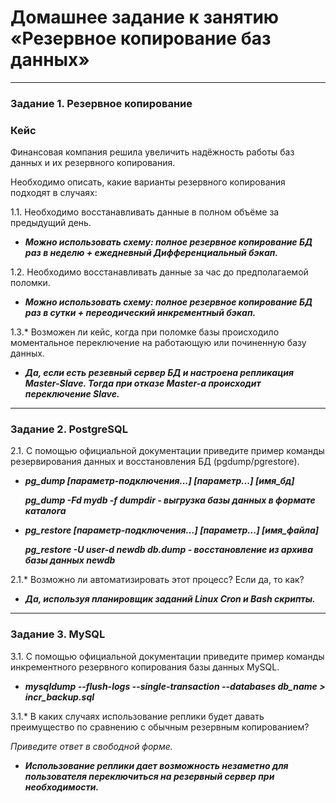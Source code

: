 # Домашнее задание к занятию «Резервное копирование баз данных»

---

### Задание 1. Резервное копирование

### Кейс
Финансовая компания решила увеличить надёжность работы баз данных и их резервного копирования. 

Необходимо описать, какие варианты резервного копирования подходят в случаях: 

1.1. Необходимо восстанавливать данные в полном объёме за предыдущий день.

- ***Можно использовать схему: полное резервное копирование БД раз в неделю + ежедневный Дифференциальный бэкап.***

1.2. Необходимо восстанавливать данные за час до предполагаемой поломки.

- ***Можно использовать схему: полное резервное копирование БД раз в сутки + переодический инкрементный бэкап.***

1.3.* Возможен ли кейс, когда при поломке базы происходило моментальное переключение на работающую или починенную базу данных.

- ***Да, если есть резевный сервер БД и настроена репликация Master-Slave. Тогда при отказе Master-а происходит переключение Slave.***


---

### Задание 2. PostgreSQL

2.1. С помощью официальной документации приведите пример команды резервирования данных и восстановления БД (pgdump/pgrestore).

- ***pg_dump [параметр-подключения...] [параметр...] [имя_бд]***
  
  ***pg_dump -Fd mydb -f dumpdir   - выгрузка базы данных в формате каталога***
- ***pg_restore [параметр-подключения...] [параметр...] [имя_файла]***

  ***pg_restore -U user-d newdb db.dump   - восстановление из архива базы данных newdb***

2.1.* Возможно ли автоматизировать этот процесс? Если да, то как?

- ***Да, используя планировщик заданий Linux Cron и Bash скрипты.***
---

### Задание 3. MySQL

3.1. С помощью официальной документации приведите пример команды инкрементного резервного копирования базы данных MySQL.

- ***mysqldump --flush-logs --single-transaction --databases db_name > incr_backup.sql***

3.1.* В каких случаях использование реплики будет давать преимущество по сравнению с обычным резервным копированием?

*Приведите ответ в свободной форме.*

- ***Использование реплики дает возможность незаметно для пользователя переключиться на резервный сервер при необходимости.***
